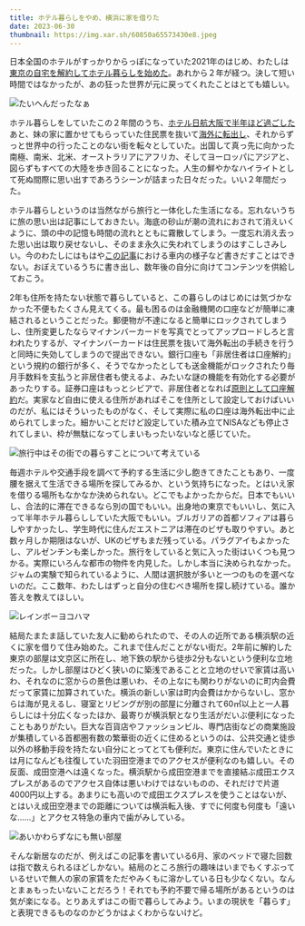```yaml
---
title: ホテル暮らしをやめ、横浜に家を借りた
date: 2023-06-30
thumbnail: https://img.xar.sh/60850a65573430e8.jpeg
---
```


日本全国のホテルがすっかりからっぽになっていた2021年のはじめ、わたしは[東京の自宅を解約してホテル暮らしを始めた](/post/1617891252)。あれから２年が経つ。決して短い時間ではなかったが、あの狂った世界が元に戻ってくれたことはとても嬉しい。

![たいへんだったなぁ](https://img.xar.sh/f71013a2f78f454a.jpeg)

ホテル暮らしをしていたこの２年間のうち、[ホテル日航大阪で半年ほど過ごした](/post/1619977964)あと、妹の家に置かせてもらっていた住民票を抜いて[海外に転出し](/post/1638860126/)、それからずっと世界中の行ったことのない街を転々としていた。出国して真っ先に向かった南極、南米、北米、オーストラリアにアフリカ、そしてヨーロッパにアジアと、図らずもすべての大陸を歩き回ることになった。人生の鮮やかなハイライトとして死ぬ間際に思い出すであろうシーンが詰まった日々だった。いい２年間だった。

ホテル暮らしというのは当然ながら旅行と一体化した生活になる。忘れないうちに旅の思い出は記事にしておきたい。海底の砂山が潮の流れにおされて消えいくように、頭の中の記憶も時間の流れとともに霧散してしまう。一度忘れ消え去った思い出は取り戻せないし、そのまま永久に失われてしまうのはすこしさみしい。今のわたしにはもはや[この記事](/post/1492932962)における車内の様子など書きだすことはできない。おぼえているうちに書き出し、数年後の自分に向けてコンテンツを供給しておこう。

2年も住所を持たない状態で暮らしていると、この暮らしのはじめには気づかなかった不便もたくさん見えてくる。最も困るのは金融機関の口座などが簡単に凍結されるということだった。郵便物が不達になると簡単にロックされてしまうし、住所変更したならマイナンバーカードを写真でとってアップロードしろと言われたりするが、マイナンバーカードは住民票を抜いて海外転出の手続きを行うと同時に失効してしまうので提出できない。銀行口座も「非居住者は口座解約」という規約の銀行が多く、そうでなかったとしても送金機能がロックされたり毎月手数料を支払うと非居住者も使えるよ、みたいな謎の機能を有効化する必要があったりする。証券口座はもっとシビアで、非居住者となれば[原則として口座解約](https://hoken-room.jp/money-life/12623)だ。実家など自由に使える住所があればそこを住所として設定しておけばいいのだが、私にはそういったものがなく、そして実際に私の口座は海外転出中に止められてしまった。細かいことだけど設定していた積み立てNISAなども停止されてしまい、枠が無駄になってしまいもったいないなと感じていた。

![旅行中はその街での暮らすことについて考えている](https://img.xar.sh/5f065c3aa7edb9a3.jpeg)

毎週ホテルや交通手段を調べて予約する生活に少し飽きてきたこともあり、一度腰を据えて生活できる場所を探してみるか、という気持ちになった。とはいえ家を借りる場所もなかなか決められない。どこでもよかったからだ。日本でもいいし、合法的に滞在できるなら別の国でもいい。出身地の東京でもいいし、気に入って半年ホテル暮らししていた大阪でもいい。ブルガリアの首都ソフィアは暮らしやすかったし、学生時代に住んだエストニアは滞在のビザも取りやすい。あと数ヶ月しか期限はないが、UKのビザもまだ残っている。パラグアイもよかったし、アルゼンチンも楽しかった。旅行をしていると気に入った街はいくつも見つかる。実際にいろんな都市の物件を内見した。しかし本当に決められなかった。ジャムの実験で知られているように、人間は選択肢が多いと一つのものを選べないのだ。ここ数年、わたしはずっと自分の住むべき場所を探し続けている。誰か答えを教えてほしい。

![レインボーヨコハマ](https://img.xar.sh/60850a65573430e8.jpeg)

結局たまたま話していた友人に勧められたので、その人の近所である横浜駅の近くに家を借りて住み始めた。これまで住んだことがない街だ。2年前に解約した東京の部屋は文京区に所在し、地下鉄の駅から徒歩2分もないという便利な立地だった。しかし部屋はひどく狭いのに築浅であることと立地のせいで家賃は高いわ、それなのに窓からの景色は悪いわ、その上なにも関わりがないのに町内会費だって家賃に加算されていた。横浜の新しい家は町内会費はかからないし、窓からは海が見えるし、寝室とリビングが別の部屋に分離されて60㎡以上と一人暮らしには十分広くなったほか、最寄りが横浜駅となり生活がだいぶ便利になったこともありがたい。巨大な百貨店やファッションビル、専門店街などの商業施設が集積している首都圏有数の繁華街の近くに住めるというのは、公共交通と徒歩以外の移動手段を持たない自分にとってとても便利だ。東京に住んでいたときには月になんども往復していた羽田空港までのアクセスが便利なのも嬉しい。その反面、成田空港へは遠くなった。横浜駅から成田空港までを直接結ぶ成田エクスプレスがあるのでアクセス自体は悪いわけではないものの、それだけで片道4000円以上する。あまりにも高いので成田エクスプレスを使うことはないが、とはいえ成田空港までの距離については横浜転入後、すでに何度も何度も「遠いな……」とアクセス特急の車内で歯がみしている。

![あいかわらずなにも無い部屋](https://img.xar.sh/cbb1f597003e1e1e.jpeg)

そんな新居なのだが、例えばこの記事を書いている6月、家のベッドで寝た回数は指で数えられるほどしかない。結局のところ旅行の趣味はいまでもくすぶっているせいで無人の家の家賃をただやみくもに溶かしている日も少なくない。なんとまぁもったいないことだろう！それでも予約不要で帰る場所があるというのは気が楽になる。とりあえずはこの街で暮らしてみよう。いまの現状を「暮らす」と表現できるものなのかどうかはよくわからないけど。
